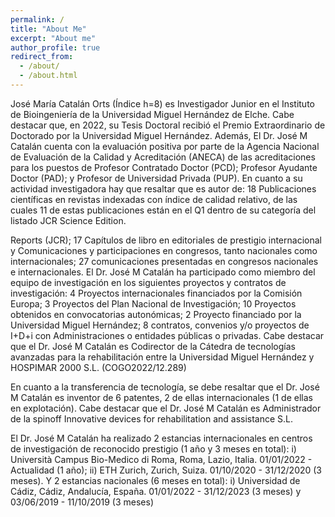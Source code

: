 ```yaml
---
permalink: /
title: "About Me"
excerpt: "About me"
author_profile: true
redirect_from: 
  - /about/
  - /about.html
---
```


José María Catalán Orts (Índice h=8) es Investigador Junior en el Instituto de Bioingeniería de la Universidad Miguel Hernández de Elche. Cabe destacar que, en 2022, su Tesis Doctoral recibió el Premio Extraordinario de Doctorado por la Universidad Miguel Hernández. Además, El Dr. José M Catalán cuenta con la evaluación positiva por parte de la Agencia Nacional de Evaluación de la Calidad y Acreditación (ANECA) de las acreditaciones para los puestos de Profesor Contratado Doctor (PCD); Profesor Ayudante Doctor (PAD); y Profesor de Universidad Privada (PUP).
En cuanto a su actividad investigadora hay que resaltar que es autor de: 18 Publicaciones científicas en revistas indexadas con índice de calidad relativo, de las cuales 11 de estas publicaciones están en el Q1 dentro de su categoría del listado JCR Science Edition.

Reports (JCR); 17 Capítulos de libro en editoriales de prestigio internacional y Comunicaciones y participaciones en congresos, tanto nacionales como internacionales; 27 comunicaciones presentadas en congresos nacionales e internacionales.
El Dr. José M Catalán ha participado como miembro del equipo de investigación en los siguientes proyectos y contratos de investigación: 4 Proyectos internacionales financiados por la Comisión Europa; 3 Proyectos del Plan Nacional de Investigación; 10 Proyectos obtenidos en convocatorias autonómicas; 2 Proyecto financiado por la Universidad Miguel Hernández; 8 contratos, convenios y/o proyectos de I+D+i con Administraciones o entidades públicas o privadas.
Cabe destacar que el Dr. José M Catalán es Codirector de la Cátedra de tecnologías avanzadas para la rehabilitación entre la Universidad Miguel Hernández y HOSPIMAR 2000 S.L. (COGO2022/12.289)

En cuanto a la transferencia de tecnología, se debe resaltar que el Dr. José M Catalán es inventor de 6 patentes, 2 de ellas internacionales (1 de ellas en explotación). Cabe destacar que el Dr. José M Catalán es Administrador de la spinoff Innovative devices for rehabilitation and assistance S.L.

El Dr. José M Catalán ha realizado 2 estancias internacionales en centros de investigación de reconocido prestigio (1 año y 3 meses en total): i) Università Campus Bio-Medico di Roma, Roma, Lazio, Italia. 01/01/2022 - Actualidad (1 año); ii) ETH Zurich, Zurich, Suiza. 01/10/2020 - 31/12/2020 (3 meses). Y 2 estancias nacionales (6 meses en total): i) Universidad de Cádiz, Cádiz, Andalucía, España. 01/01/2022 - 31/12/2023 (3 meses) y 03/06/2019 - 11/10/2019 (3 meses)
